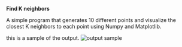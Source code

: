 **Find K neighbors**

A simple program that generates 10 different points and visualize the closest K neighbors to each point using Numpy and Matplotlib.

this is a sample of the output.
![output sample](https://github.com/user-attachments/assets/2f783ee4-0592-4e1f-9d74-6645fbb71196)
